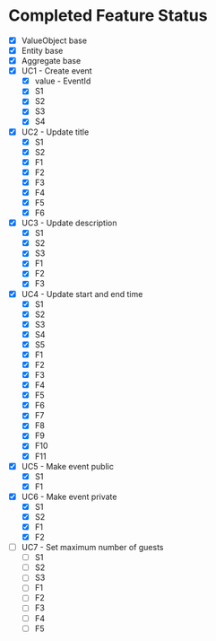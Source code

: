 # Completed Feature Status

* [X] ValueObject base
* [X] Entity base
* [X] Aggregate base
* [X] UC1 - Create event
  * [X] value - EventId
  * [X] S1
  * [X] S2
  * [X] S3
  * [X] S4
* [X] UC2 - Update title
  * [X] S1
  * [X] S2
  * [X] F1
  * [X] F2
  * [X] F3
  * [X] F4
  * [X] F5
  * [X] F6
* [X] UC3 - Update description
  * [X] S1
  * [X] S2
  * [X] S3
  * [X] F1
  * [X] F2
  * [X] F3
* [X] UC4 - Update start and end time
  * [X] S1
  * [X] S2
  * [X] S3
  * [X] S4
  * [X] S5
  * [X] F1
  * [X] F2
  * [X] F3
  * [X] F4
  * [X] F5
  * [X] F6
  * [X] F7
  * [X] F8
  * [X] F9
  * [X] F10
  * [X] F11
* [X] UC5 - Make event public
  * [X] S1
  * [X] F1
* [X] UC6 - Make event private
  * [X] S1
  * [X] S2
  * [X] F1
  * [X] F2
* [ ] UC7 - Set maximum number of guests
  * [ ] S1
  * [ ] S2
  * [ ] S3
  * [ ] F1
  * [ ] F2
  * [ ] F3
  * [ ] F4
  * [ ] F5